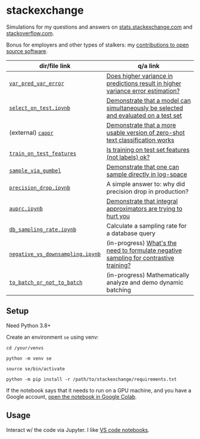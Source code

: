 # stackexchange

Simulations for my questions and answers on
[stats.stackexchange.com](https://stats.stackexchange.com/users/337906/) and
[stackoverflow.com](https://stackoverflow.com/users/18758987/).

Bonus for employers and other types of stalkers: my [contributions to open source
software](https://github.com/kddubey/stackexchange/blob/main/oss.md).


| dir/file link                                                                                                         | q/a link                                                                                                                                   |
|-----------------------------------------------------------------------------------------------------------------------|--------------------------------------------------------------------------------------------------------------------------------------------|
| [`var_pred_var_error`](https://github.com/kddubey/stats-stackexchange/tree/main/var_pred_var_error)                   | [Does higher variance in predictions  result in higher variance error estimation?](https://stats.stackexchange.com/q/568492/337906)        |
| [`select_on_test.ipynb`](https://github.com/kddubey/stats-stackexchange/blob/main/select_on_test.ipynb)               | [Demonstrate that a model can simultaneously be  selected and evaluated on a test set](https://stats.stackexchange.com/a/570680/337906)    |
| (external) [`cappr`](https://github.com/kddubey/cappr)                                                                | [Demonstrate that a more usable version of  zero-shot text classification works](https://stats.stackexchange.com/q/601159/337906)          |
| [`train_on_test_features`](https://github.com/kddubey/stats-stackexchange/tree/main/train_on_test_features)           | [Is training on test set features (not labels) ok?](https://stats.stackexchange.com/q/611877/337906)                                       |
| [`sample_via_gumbel`](https://github.com/kddubey/stats-stackexchange/blob/main/sample_via_gumbel)                     | [Demonstrate that one can sample directly in  log-space](https://stackoverflow.com/a/76230531/18758987)                                    |
| [`precision_drop.ipynb`](https://github.com/kddubey/stackexchange/blob/main/precision_drop.ipynb)                     | A simple answer to: why did precision drop in  production?                                                                                 |
| [`auprc.ipynb`](https://github.com/kddubey/stackexchange/blob/main/auprc.ipynb)                                       | [Demonstrate that integral approximators are  trying to hurt you](https://stats.stackexchange.com/a/623015/337906)                         |
| [`db_sampling_rate.ipynb`](https://github.com/kddubey/stackexchange/blob/main/db_sampling_rate.ipynb)                 | Calculate a sampling rate for a database query                                                                                             |
| [`negative_vs_downsampling.ipynb`](https://github.com/kddubey/stackexchange/blob/main/negative_vs_downsampling.ipynb) | (in-progress) [What's the need to formulate  negative sampling for contrastive training?](https://stats.stackexchange.com/q/623900/337906) |
| [`to_batch_or_not_to_batch`](https://github.com/kddubey/stackexchange/tree/main/to_batch_or_not_to_batch)             | (in-progress) Mathematically analyze and  demo dynamic batching                                                                            |


## Setup

Need Python 3.8+

Create an environment `se` using venv:

```
cd /your/venvs

python -m venv se

source se/bin/activate

python -m pip install -r /path/to/stackexchange/requirements.txt
```

If the notebook says that it needs to run on a GPU machine, and you have a Google
account, [open the notebook in Google
Colab](https://stackoverflow.com/a/67344477/18758987).


## Usage

Interact w/ the code via Jupyter. I like [VS code
notebooks](https://code.visualstudio.com/docs/datascience/jupyter-notebooks).
